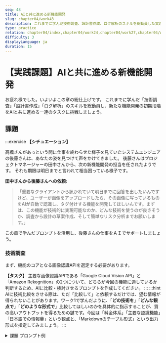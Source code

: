 ```yaml
---
seq: 48
title: AIと共に進める新機能開発
slug: chapter04/work43
description: これまでに学んだ技術調査、設計書作成、ログ解析のスキルを総動員した実践的な課題に取り組む
type: practice
relation: chapter04/index,chapter04/work24,chapter04/work27,chapter04/work30
difficulty: 3
displayLanguage: ja
duration: 15
---
```


# 【実践課題】AIと共に進める新機能開発

お疲れ様でした。いよいよこの章の総仕上げです。
これまでに学んだ「技術調査」「設計書作成」「ログ解析」のスキルを総動員し、新たな機能開発の初期段階をAIと共に進める一連のタスクに挑戦しましょう。

## 課題
:::exercise
**【シチュエーション】**

高橋さんがあっという間に仕事を終わらせた様子を見ていたシステムエンジニアの後藤さんは、あなたの姿を見つけて声をかけてきました。
後藤さんはプロジェクトマネージャーの田中さんから、次の新機能開発の担当を任されたようです。
それも期限は明日までと言われて相当困っている様子です。

**田中さんから後藤さんへの依頼:**
> 「重要なクライアントから訊かれていて明日までに回答を出したいんですけど、ユーザーが画像をアップロードしたら、その画像に写っているものをAIが自動で認識し、タグ付けする機能を開発してほしいんです。まずは、この機能が技術的に実現可能なのか、どんな技術を使うのが良さそうか、調査から設計の草案作成、そして簡単なリスク分析までお願いします。」

この章で学んだプロンプトを活用し、後藤さんの仕事をＡＩでサポートしましょう。

### 技術調査

まず、機能のコアとなる画像認識APIを選定する必要があります。

**【タスク】**
主要な画像認識APIである「Google Cloud Vision API」と「Amazon Rekognition」の2つについて、どちらが今回の機能に適しているか判断するため、AIに比較・検討させるプロンプトを作成してください。
:::
:::hint
AIに技術比較をさせる際は、ただ「比較して」と依頼するだけでは、望む情報が得られないことがあります。ワーク1で学んだように、「**どの技術を**」「**どんな観点で**」「**どのような形式で**」比較してほしいのかを具体的に指示することが、質の高いアウトプットを得るための鍵です。今回は「料金体系」「主要な認識機能」「日本語での情報量」という観点と、「Markdownのテーブル形式」という出力形式を指定してみましょう。
:::

<details>
<summary>課題 プロンプト例</summary>

```
あなたは、クラウドサービスに詳しいソフトウェアエンジニアです。
現在、Webサービスに「画像認識による自動タグ付け機能」を実装するための技術選定を行っています。

主要な画像認識APIである「Google Cloud Vision API」と「Amazon Rekognition」について、以下の観点で比較し、結果をMarkdownのテーブル形式でまとめてください。

# 比較の観点
- 料金体系
- 主要な認識機能（物体検出、ラベル検出など）
- 日本語での情報量（ドキュメントや技術ブログの多さ）
```

</details>
